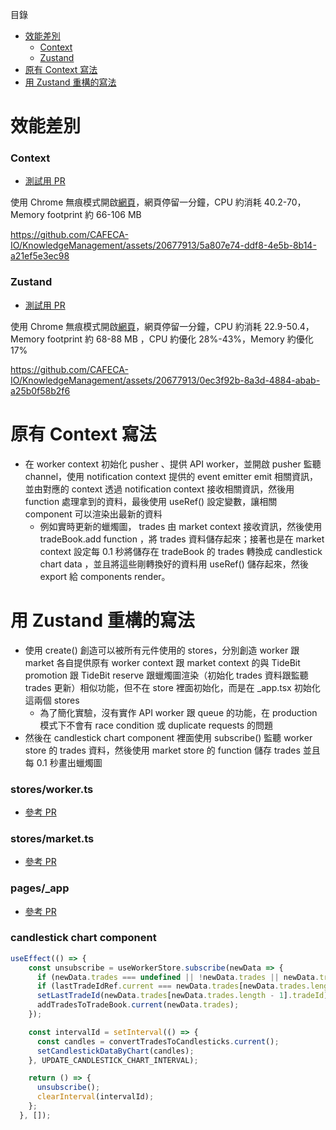 目錄

- [效能差別](#效能差別)
  - [Context](#context)
  - [Zustand](#zustand)
- [原有 Context 寫法](#原有-context-寫法)
- [用 Zustand 重構的寫法](#用-zustand-重構的寫法)


# 效能差別

### Context

- [測試用 PR](https://github.com/CAFECA-IO/TideBit-DeFi/pull/1441)

使用 Chrome 無痕模式開啟[網頁](https://tidebit-defi-6mxg6i5si-cafeca.vercel.app/en/trade/cfd/eth-usdt)，網頁停留一分鐘，CPU 約消耗 40.2-70，Memory footprint 約 66-106 MB 


https://github.com/CAFECA-IO/KnowledgeManagement/assets/20677913/5a807e74-ddf8-4e5b-8b14-a21ef5e3ec98


### Zustand

- [測試用 PR](https://github.com/CAFECA-IO/TideBit-DeFi/pull/1440)

使用 Chrome 無痕模式開啟[網頁](https://tidebit-defi-9peh12ga7-cafeca.vercel.app/trade/cfd/eth-usdt)，網頁停留一分鐘，CPU 約消耗 22.9-50.4，Memory footprint 約 68-88 MB ，CPU 約優化 28%-43%，Memory 約優化 17% 

https://github.com/CAFECA-IO/KnowledgeManagement/assets/20677913/0ec3f92b-8a3d-4884-abab-a25b0f58b2f6


# 原有 Context 寫法

- 在 worker context 初始化 pusher 、提供 API worker，並開啟 pusher 監聽 channel，使用 notification context 提供的 event emitter emit 相關資訊，並由對應的 context 透過 notification context 接收相關資訊，然後用 function 處理拿到的資料，最後使用 useRef() 設定變數，讓相關 component 可以渲染出最新的資料
    - 例如實時更新的蠟燭圖， trades 由 market context 接收資訊，然後使用 tradeBook.add function ，將 trades 資料儲存起來；接著也是在 market context 設定每 0.1 秒將儲存在 tradeBook 的 trades 轉換成 candlestick chart data ，並且將這些剛轉換好的資料用 useRef() 儲存起來，然後 export 給 components render。

# 用 Zustand 重構的寫法

- 使用 create() 創造可以被所有元件使用的 stores，分別創造 worker 跟 market 各自提供原有 worker context 跟 market context 的與 TideBit promotion 跟 TideBit reserve 跟蠟燭圖渲染（初始化 trades 資料跟監聽 trades 更新）相似功能，但不在 store 裡面初始化，而是在 _app.tsx 初始化這兩個 stores
    - 為了簡化實驗，沒有實作 API worker 跟 queue 的功能，在 production 模式下不會有 race condition 或 duplicate requests 的問題
- 然後在 candlestick chart component 裡面使用 subscribe() 監聽 worker store 的 trades 資料，然後使用 market store 的 function 儲存 trades 並且每 0.1 秒畫出蠟燭圖

### stores/worker.ts

- [參考 PR](https://github.com/CAFECA-IO/TideBit-DeFi/pull/1440/files#diff-9df147470ad72240aaa1734c585ab5fb7077e460d7209db49e438ba7fafad86a)

### stores/market.ts

- [參考 PR](https://github.com/CAFECA-IO/TideBit-DeFi/pull/1440/files#diff-9df147470ad72240aaa1734c585ab5fb7077e460d7209db49e438ba7fafad86a)

### pages/_app

- [參考 PR](https://github.com/CAFECA-IO/TideBit-DeFi/pull/1440/files#diff-9df147470ad72240aaa1734c585ab5fb7077e460d7209db49e438ba7fafad86a)


### candlestick chart component

```jsx
useEffect(() => {
    const unsubscribe = useWorkerStore.subscribe(newData => {
      if (newData.trades === undefined || !newData.trades || newData.trades.length === 0) return;
      if (lastTradeIdRef.current === newData.trades[newData.trades.length - 1]?.tradeId) return;
      setLastTradeId(newData.trades[newData.trades.length - 1].tradeId);
      addTradesToTradeBook.current(newData.trades);
    });

    const intervalId = setInterval(() => {
      const candles = convertTradesToCandlesticks.current();
      setCandlestickDataByChart(candles);
    }, UPDATE_CANDLESTICK_CHART_INTERVAL);

    return () => {
      unsubscribe();
      clearInterval(intervalId);
    };
  }, []);
```
